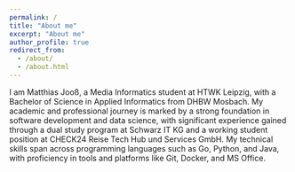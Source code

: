 ```yaml
---
permalink: /
title: "About me"
excerpt: "About me"
author_profile: true
redirect_from: 
  - /about/
  - /about.html
---
```


I am Matthias Jooß, a Media Informatics student at HTWK Leipzig, with a Bachelor of Science in Applied Informatics from
DHBW Mosbach. My academic and professional journey is marked by a strong foundation in software development and data
science, with significant experience gained through a dual study program at Schwarz IT KG and a working student position
at CHECK24 Reise Tech Hub und Services GmbH. My technical skills span across programming languages such as Go, Python,
and Java, with proficiency in tools and platforms like Git, Docker, and MS Office. 
 